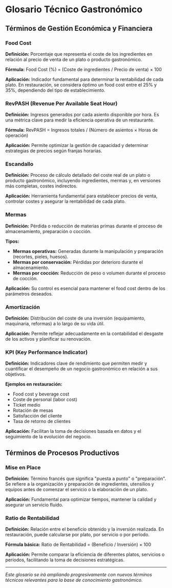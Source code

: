 # Glosario Técnico Gastronómico

## Términos de Gestión Económica y Financiera

### Food Cost
**Definición:** Porcentaje que representa el coste de los ingredientes en relación al precio de venta de un plato o producto gastronómico.

**Fórmula:** Food Cost (%) = (Coste de ingredientes / Precio de venta) × 100

**Aplicación:** Indicador fundamental para determinar la rentabilidad de cada plato. En restauración, se considera óptimo un food cost entre el 25% y 35%, dependiendo del tipo de establecimiento.

### RevPASH (Revenue Per Available Seat Hour)
**Definición:** Ingresos generados por cada asiento disponible por hora. Es una métrica clave para medir la eficiencia operativa de un restaurante.

**Fórmula:** RevPASH = Ingresos totales / (Número de asientos × Horas de operación)

**Aplicación:** Permite optimizar la gestión de capacidad y determinar estrategias de precios según franjas horarias.

### Escandallo
**Definición:** Proceso de cálculo detallado del coste real de un plato o producto gastronómico, incluyendo ingredientes, mermas y, en versiones más completas, costes indirectos.

**Aplicación:** Herramienta fundamental para establecer precios de venta, controlar costes y asegurar la rentabilidad de cada plato.

### Mermas
**Definición:** Pérdida o reducción de materias primas durante el proceso de almacenamiento, preparación o cocción.

**Tipos:**
- **Mermas operativas:** Generadas durante la manipulación y preparación (recortes, pieles, huesos).
- **Mermas por conservación:** Pérdidas por deterioro durante el almacenamiento.
- **Mermas por cocción:** Reducción de peso o volumen durante el proceso de cocción.

**Aplicación:** Su control es esencial para mantener el food cost dentro de los parámetros deseados.

### Amortización
**Definición:** Distribución del coste de una inversión (equipamiento, maquinaria, reformas) a lo largo de su vida útil.

**Aplicación:** Permite reflejar adecuadamente en la contabilidad el desgaste de los activos y planificar su renovación.

### KPI (Key Performance Indicator)
**Definición:** Indicadores clave de rendimiento que permiten medir y cuantificar el desempeño de un negocio gastronómico en relación a sus objetivos.

**Ejemplos en restauración:**
- Food cost y beverage cost
- Coste de personal (labor cost)
- Ticket medio
- Rotación de mesas
- Satisfacción del cliente
- Tasa de retorno de clientes

**Aplicación:** Facilitan la toma de decisiones basada en datos y el seguimiento de la evolución del negocio.

## Términos de Procesos Productivos

### Mise en Place
**Definición:** Término francés que significa "puesta a punto" o "preparación". Se refiere a la organización y preparación de ingredientes, utensilios y equipos antes de comenzar el servicio o la elaboración de un plato.

**Aplicación:** Fundamental para optimizar tiempos, mantener la calidad y asegurar un servicio fluido.

### Ratio de Rentabilidad
**Definición:** Relación entre el beneficio obtenido y la inversión realizada. En restauración, puede calcularse por plato, por servicio o por período.

**Fórmula básica:** Ratio de Rentabilidad = (Beneficio / Inversión) × 100

**Aplicación:** Permite comparar la eficiencia de diferentes platos, servicios o períodos, facilitando la toma de decisiones estratégicas.

---

*Este glosario se irá ampliando progresivamente con nuevos términos técnicos relevantes para la base de conocimiento gastronómico.*
